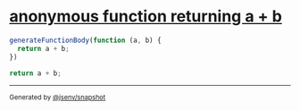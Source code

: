 # [anonymous function returning a + b](../../function_parser.test.js#L29)

```js
generateFunctionBody(function (a, b) {
  return a + b;
})
```

```js
return a + b;
```
---
<sub>
  Generated by <a href="https://github.com/jsenv/core/tree/main/packages/independent/snapshot">@jsenv/snapshot</a>
</sub>
